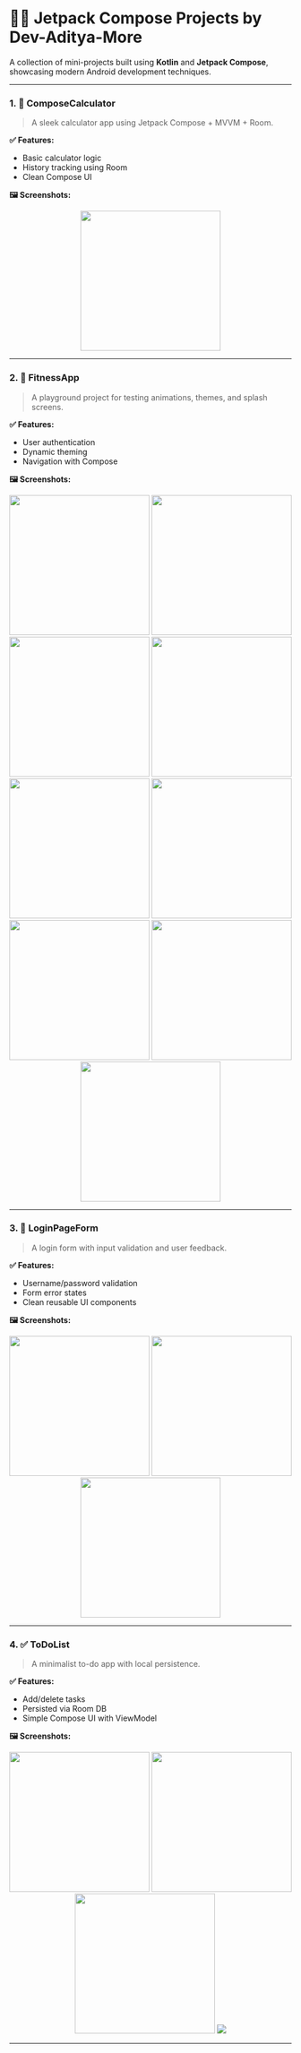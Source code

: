 # 🧑‍💻 Jetpack Compose Projects by Dev-Aditya-More

A collection of mini-projects built using **Kotlin** and **Jetpack Compose**, showcasing modern Android development techniques.

---

### 1. 📱 ComposeCalculator
> A sleek calculator app using Jetpack Compose + MVVM + Room.

**✅ Features:**
- Basic calculator logic
- History tracking using Room
- Clean Compose UI

**🖼️ Screenshots:**

<div align="center">
  <img src="ComposeCalculator/screenshots/Screenshot_1.png" width="250"/>
</div>

---

### 2. 🚀 FitnessApp
> A playground project for testing animations, themes, and splash screens.

**✅ Features:**
- User authentication
- Dynamic theming
- Navigation with Compose

**🖼️ Screenshots:**
<div align="center">
  <img src="FitnessApp/screenshots/1.png" width="250"/>
  <img src="FitnessApp/screenshots/2.png" width="250"/>
  <img src="FitnessApp/screenshots/3.png" width="250"/>
  <img src="FitnessApp/screenshots/4.png" width="250"/>
  <img src="FitnessApp/screenshots/5.png" width="250"/>
  <img src="FitnessApp/screenshots/6.png" width="250"/>
  <img src="FitnessApp/screenshots/7.png" width="250"/>
  <img src="FitnessApp/screenshots/8.png" width="250"/>
  <img src="FitnessApp/screenshots/9.png" width="250"/>
</div>

---

### 3. 🔐 LoginPageForm
> A login form with input validation and user feedback.

**✅ Features:**
- Username/password validation
- Form error states
- Clean reusable UI components

**🖼️ Screenshots:**

<div align="center">
  <img src="LoginPageForm/Screenshot_1.png" width="250"/>
  <img src="LoginPageForm/Screenshot_2.png" width="250"/>
  <img src="LoginPageForm/Screenshot_20250610_120815.png" width="250"/>

</div>

---

### 4. ✅ ToDoList
> A minimalist to-do app with local persistence.

**✅ Features:**
- Add/delete tasks
- Persisted via Room DB
- Simple Compose UI with ViewModel

**🖼️ Screenshots:**
<div align="center">
  <img src="ToDoList/screenshots_recordings/1.png" width="250"/>
  <img src="ToDoList/screenshots_recordings/2.png" width="250"/>
  <img src="ToDoList/screenshots_recordings/3.png" width="250"/>
  <a href="ToDoList/screenshots_recordings/Screen_recording.mp4">
    <img src="https://img.shields.io/badge/▶️%20ToDoList-Video-orange?style=for-the-badge" />
  </a>
</div>

---
